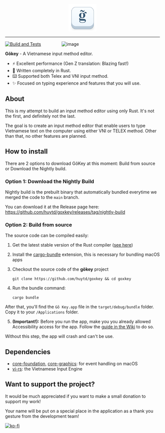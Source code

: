 <p align="center">
	<img src="./icons/icon.png" width="90px">
</p>

---
<img width="320" alt="image" align="right" src="https://user-images.githubusercontent.com/613943/213217673-e58c873a-9219-4a33-8487-620a07210206.png">

[![Build and Tests](https://github.com/huytd/goxkey/actions/workflows/main.yml/badge.svg)](https://github.com/huytd/goxkey/actions/workflows/main.yml)

**Gõkey** - A Vietnamese input method editor.

- :zap: Excellent performance (Gen Z translation: Blazing fast!)
- :crab: Written completely in Rust.
- :keyboard: Supported both Telex and VNI input method.
- :sparkles: Focused on typing experience and features that you will use.

## About

This is my attempt to build an input method editor using only Rust. It's not the first, and definitely not the last.

The goal is to create an input method editor that enable users to type Vietnamese text on the computer using
either VNI or TELEX method. Other than that, no other features are planned.

## How to install

There are 2 options to download GõKey at this moment: Build from source or Download the Nightly build.

### Option 1: Download the Nightly Build

Nightly build is the prebuilt binary that automatically bundled everytime we merged the code to the `main` branch.

You can download it at the Release page here: https://github.com/huytd/goxkey/releases/tag/nightly-build

### Option 2: Build from source

The source code can be compiled easily:

1. Get the latest stable version of the Rust compiler ([see here](https://rustup.rs/))
2. Install the [cargo-bundle](https://github.com/burtonageo/cargo-bundle) extension, this is necessary for bundling macOS apps
3. Checkout the source code of the **gõkey** project
   ```
   git clone https://github.com/huytd/goxkey && cd goxkey
   ```
4. Run the bundle command:

   ```
   cargo bundle
   ```

After that, you'll find the `Gõ Key.app` file in the `target/debug/bundle` folder. Copy it to your `/Applications` folder.

5. **(Important!):** Before you run the app, make you you already allowed Accessibility access for the app. Follow the [guide in the Wiki](https://github.com/huytd/goxkey/wiki/H%C6%B0%E1%BB%9Bng-d%E1%BA%ABn-s%E1%BB%ADa-l%E1%BB%97i-kh%C3%B4ng-g%C3%B5-%C4%91%C6%B0%E1%BB%A3c-ti%E1%BA%BFng-Vi%E1%BB%87t-tr%C3%AAn-macOS) to do so.

Without this step, the app will crash and can't be use.

## Dependencies

- [core-foundation](https://crates.io/crates/core-foundation), [core-graphics](https://crates.io/crates/core-graphics): for event handling on macOS
- [vi-rs](https://github.com/zerox-dg/vi-rs): the Vietnamese Input Engine

## Want to support the project?

It would be much appreciated if you want to make a small donation to support my work!

Your name will be put on a special place in the application as a thank you gesture from the development team!

[![ko-fi](https://ko-fi.com/img/githubbutton_sm.svg)](https://ko-fi.com/B0B6NHSJ)
